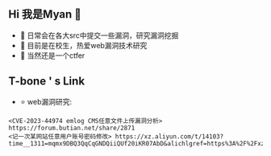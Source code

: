 ## Hi 我是Myan 👋

- 🔭 日常会在各大src中提交一些漏洞，研究漏洞挖掘
- 🌱 目前是在校生，热爱web漏洞技术研究
- 👯 当然还是一个ctfer


## T-bone ' s Link
- ⭐️ web漏洞研究:
```
<CVE-2023-44974 emlog CMS任意文件上传漏洞分析> https://forum.butian.net/share/2871
<记一次某网站任意用户账号密码修改> https://xz.aliyun.com/t/14103?time__1311=mqmx9DBQ3QqCqGNDQiiQUf20iKR07AbD&alichlgref=https%3A%2F%2Fxz.aliyun.com%2Fu%2F64311
```
<!--

- 🤔 I’m looking for help with ...
- 💬 Ask me about ...
- 📫 How to reach me: ...
- 😄 Pronouns: ...
- ⚡ Fun fact: ...
-->
